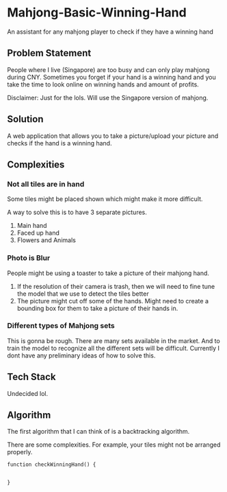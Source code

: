 # Mahjong-Basic-Winning-Hand
An assistant for any mahjong player to check if they have a winning hand

## Problem Statement
People where I live (Singapore) are too busy and can only play mahjong during CNY. Sometimes you forget if your hand is a winning hand and you take the time to look online on winning hands and amount of profits.

Disclaimer: Just for the lols. Will use the Singapore version of mahjong. 

## Solution
A web application that allows you to take a picture/upload your picture and checks if the hand is a winning hand.

## Complexities

### Not all tiles are in hand
Some tiles might be placed shown which might make it more difficult.

A way to solve this is to have 3 separate pictures.

1. Main hand
2. Faced up hand
3. Flowers and Animals

### Photo is Blur
People might be using a toaster to take a picture of their mahjong hand. 

1. If the resolution of their camera is trash, then we will need to fine tune the model that we use to detect the tiles better
2. The picture might cut off some of the hands. Might need to create a bounding box for them to take a picture of their hands in.

### Different types of Mahjong sets
This is gonna be rough. There are many sets available in the market. And to train the model to recognize all the different sets will be difficult.
Currently I dont have any preliminary ideas of how to solve this.

## Tech Stack
Undecided lol.

## Algorithm
The first algorithm that I can think of is a backtracking algorithm.

There are some complexities. For example, your tiles might not be arranged properly.


```
function checkWinningHand() {
    
    
}
```

